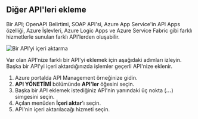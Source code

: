 ## <a name="append-other-apis"></a>Diğer API'leri ekleme

Bir API; OpenAPI Belirtimi, SOAP API'si, Azure App Service'in API Apps özelliği, Azure İşlevleri, Azure Logic Apps ve Azure Service Fabric gibi farklı hizmetlerle sunulan farklı API'lerden oluşabilir.

![Bir API’yi içeri aktarma](./media/api-management-append-apis/import.png)

Var olan API'nize farklı bir API'yi eklemek için aşağıdaki adımları izleyin. Başka bir API'yi içeri aktardığınızda işlemler geçerli API'nize eklenir.

1. Azure portalda API Management örneğinize gidin.
2. **API YÖNETİMİ** bölümünde **API'ler** öğesini seçin.
3. Başka bir API eklemek istediğiniz API'nin yanındaki üç nokta (**...**) simgesini seçin.
4. Açılan menüden **İçeri aktar**'ı seçin.
5. API'nin içeri aktarılacağı hizmeti seçin.


